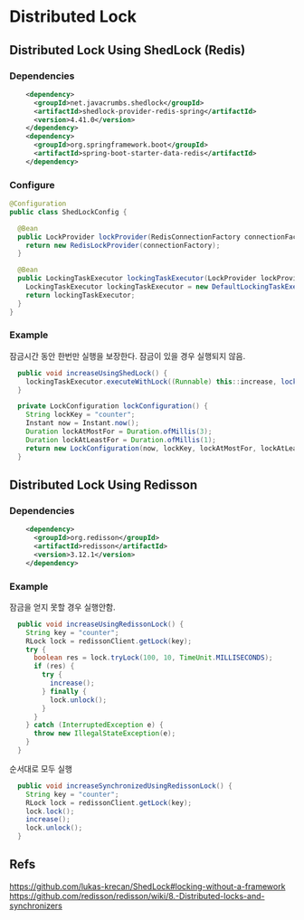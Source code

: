 Distributed Lock
===================


## Distributed Lock Using ShedLock (Redis)
### Dependencies
```xml
    <dependency>
      <groupId>net.javacrumbs.shedlock</groupId>
      <artifactId>shedlock-provider-redis-spring</artifactId>
      <version>4.41.0</version>
    </dependency>
    <dependency>
      <groupId>org.springframework.boot</groupId>
      <artifactId>spring-boot-starter-data-redis</artifactId>
    </dependency>

```

### Configure
```java
@Configuration
public class ShedLockConfig {

  @Bean
  public LockProvider lockProvider(RedisConnectionFactory connectionFactory) {
    return new RedisLockProvider(connectionFactory);
  }

  @Bean
  public LockingTaskExecutor lockingTaskExecutor(LockProvider lockProvider) {
    LockingTaskExecutor lockingTaskExecutor = new DefaultLockingTaskExecutor(lockProvider);
    return lockingTaskExecutor;
  }
}
```

### Example
잠금시간 동안 한번만 실행을 보장한다. 잠금이 있을 경우 실행되지 않음.
```java
  public void increaseUsingShedLock() {
    lockingTaskExecutor.executeWithLock((Runnable) this::increase, lockConfiguration());
  }

  private LockConfiguration lockConfiguration() {
    String lockKey = "counter";
    Instant now = Instant.now();
    Duration lockAtMostFor = Duration.ofMillis(3);
    Duration lockAtLeastFor = Duration.ofMillis(1);
    return new LockConfiguration(now, lockKey, lockAtMostFor, lockAtLeastFor);
  }
```

## Distributed Lock Using Redisson

### Dependencies
```xml
    <dependency>
      <groupId>org.redisson</groupId>
      <artifactId>redisson</artifactId>
      <version>3.12.1</version>
    </dependency>
```


### Example
잠금을 얻지 못할 경우 실행안함.
```java
  public void increaseUsingRedissonLock() {
    String key = "counter";
    RLock lock = redissonClient.getLock(key);
    try {
      boolean res = lock.tryLock(100, 10, TimeUnit.MILLISECONDS);
      if (res) {
        try {
          increase();
        } finally {
          lock.unlock();
        }
      }
    } catch (InterruptedException e) {
      throw new IllegalStateException(e);
    }
  }
```
순서대로 모두 실행
```java
  public void increaseSynchronizedUsingRedissonLock() {
    String key = "counter";
    RLock lock = redissonClient.getLock(key);
    lock.lock();
    increase();
    lock.unlock();
  }
```


## Refs
https://github.com/lukas-krecan/ShedLock#locking-without-a-framework
https://github.com/redisson/redisson/wiki/8.-Distributed-locks-and-synchronizers
